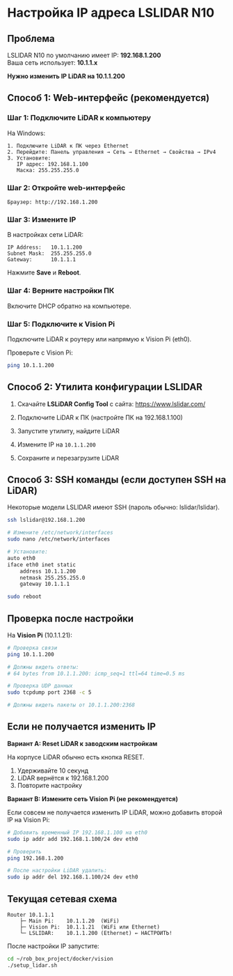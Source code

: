 # Настройка IP адреса LSLIDAR N10

## Проблема
LSLIDAR N10 по умолчанию имеет IP: **192.168.1.200**  
Ваша сеть использует: **10.1.1.x**

**Нужно изменить IP LiDAR на 10.1.1.200**

## Способ 1: Web-интерфейс (рекомендуется)

### Шаг 1: Подключите LiDAR к компьютеру

На Windows:
```
1. Подключите LiDAR к ПК через Ethernet
2. Перейдите: Панель управления → Сеть → Ethernet → Свойства → IPv4
3. Установите:
   IP адрес: 192.168.1.100
   Маска: 255.255.255.0
```

### Шаг 2: Откройте web-интерфейс

```
Браузер: http://192.168.1.200
```

### Шаг 3: Измените IP

В настройках сети LiDAR:
```
IP Address:   10.1.1.200
Subnet Mask:  255.255.255.0
Gateway:      10.1.1.1
```

Нажмите **Save** и **Reboot**.

### Шаг 4: Верните настройки ПК

Включите DHCP обратно на компьютере.

### Шаг 5: Подключите к Vision Pi

Подключите LiDAR к роутеру или напрямую к Vision Pi (eth0).

Проверьте с Vision Pi:
```bash
ping 10.1.1.200
```

## Способ 2: Утилита конфигурации LSLIDAR

1. Скачайте **LSLiDAR Config Tool** с сайта:
   https://www.lslidar.com/

2. Подключите LiDAR к ПК (настройте ПК на 192.168.1.100)

3. Запустите утилиту, найдите LiDAR

4. Измените IP на `10.1.1.200`

5. Сохраните и перезагрузите LiDAR

## Способ 3: SSH команды (если доступен SSH на LiDAR)

Некоторые модели LSLIDAR имеют SSH (пароль обычно: lslidar/lslidar).

```bash
ssh lslidar@192.168.1.200

# Измените /etc/network/interfaces
sudo nano /etc/network/interfaces

# Установите:
auto eth0
iface eth0 inet static
    address 10.1.1.200
    netmask 255.255.255.0
    gateway 10.1.1.1

sudo reboot
```

## Проверка после настройки

На **Vision Pi** (10.1.1.21):

```bash
# Проверка связи
ping 10.1.1.200

# Должны видеть ответы:
# 64 bytes from 10.1.1.200: icmp_seq=1 ttl=64 time=0.5 ms

# Проверка UDP данных
sudo tcpdump port 2368 -c 5

# Должны видеть пакеты от 10.1.1.200:2368
```

## Если не получается изменить IP

**Вариант A: Reset LiDAR к заводским настройкам**

На корпусе LiDAR обычно есть кнопка RESET.
1. Удерживайте 10 секунд
2. LiDAR вернётся к 192.168.1.200
3. Повторите настройку

**Вариант B: Измените сеть Vision Pi (не рекомендуется)**

Если совсем не получается изменить IP LiDAR, можно добавить второй IP на Vision Pi:

```bash
# Добавить временный IP 192.168.1.100 на eth0
sudo ip addr add 192.168.1.100/24 dev eth0

# Проверить
ping 192.168.1.200

# После настройки LiDAR удалить:
sudo ip addr del 192.168.1.100/24 dev eth0
```

## Текущая сетевая схема

```
Router 10.1.1.1
    ├─ Main Pi:    10.1.1.20  (WiFi)
    ├─ Vision Pi:  10.1.1.21  (WiFi или Ethernet)
    └─ LSLIDAR:    10.1.1.200 (Ethernet) ← НАСТРОИТЬ!
```

После настройки IP запустите:
```bash
cd ~/rob_box_project/docker/vision
./setup_lidar.sh
```
